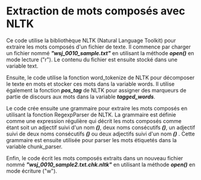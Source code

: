 # **Extraction de mots composés avec NLTK**

Ce code utilise la bibliothèque NLTK (Natural Language Toolkit) pour extraire les mots composés d'un fichier de texte. Il commence par charger un fichier nommé **_"wsj_0010_sample.txt"_** en utilisant la méthode **_open()_** en mode lecture ("r"). Le contenu du fichier est ensuite stocké dans une variable text.

Ensuite, le code utilise la fonction word_tokenize de NLTK pour décomposer le texte en mots et stocker ces mots dans la variable words. Il utilise également la fonction **_pos_tag_** de NLTK pour assigner des marqueurs de partie de discours aux mots dans la variable **_tagged_words_**.

Le code crée ensuite une grammaire pour extraire les mots composés en utilisant la fonction RegexpParser de NLTK. La grammaire est définie comme une expression régulière qui décrit les mots composés comme étant soit un adjectif suivi d'un nom **_(<JJ><NN>)_**, deux noms consécutifs **_(<NN><NN>)_**, un adjectif suivi de deux noms consécutifs **_(<JJ><NN><NN>)_** ou deux adjectifs suivi d'un nom **_(<JJ><JJ><NN>)_** . Cette grammaire est ensuite utilisée pour parser les mots étiquetés dans la variable chunk_parser.

Enfin, le code écrit les mots composés extraits dans un nouveau fichier nommé **_"wsj_0010_sample2.txt.chk.nltk"_** en utilisant la méthode **_open()_** en mode écriture ("w").